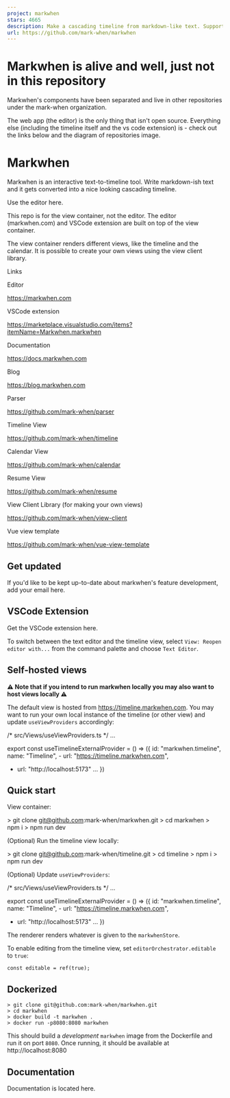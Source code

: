 ```yaml
---
project: markwhen
stars: 4665
description: Make a cascading timeline from markdown-like text. Supports simple American/European date styles, ISO8601, images, links, locations, and more.
url: https://github.com/mark-when/markwhen
---
```


Markwhen is alive and well, just not in this repository
=======================================================

Markwhen's components have been separated and live in other repositories under the mark-when organization.

The web app (the editor) is the only thing that isn't open source. Everything else (including the timeline itself and the vs code extension) is - check out the links below and the diagram of repositories image.

Markwhen
========

Markwhen is an interactive text-to-timeline tool. Write markdown-ish text and it gets converted into a nice looking cascading timeline.

Use the editor here.

This repo is for the view container, not the editor. The editor (markwhen.com) and VSCode extension are built on top of the view container.

The view container renders different views, like the timeline and the calendar. It is possible to create your own views using the view client library.

Links

Editor

https://markwhen.com

VSCode extension

https://marketplace.visualstudio.com/items?itemName=Markwhen.markwhen

Documentation

https://docs.markwhen.com

Blog

https://blog.markwhen.com

Parser

https://github.com/mark-when/parser

Timeline View

https://github.com/mark-when/timeline

Calendar View

https://github.com/mark-when/calendar

Resume View

https://github.com/mark-when/resume

View Client Library (for making your own views)

https://github.com/mark-when/view-client

Vue view template

https://github.com/mark-when/vue-view-template

  

Get updated
-----------

If you'd like to be kept up-to-date about markwhen's feature development, add your email here.

  

VSCode Extension
----------------

Get the VSCode extension here.

To switch between the text editor and the timeline view, select `View: Reopen editor with...` from the command palette and choose `Text Editor`.

  

Self-hosted views
-----------------

**⚠️ Note that if you intend to run markwhen locally you may also want to host views locally ⚠️**

The default view is hosted from https://timeline.markwhen.com. You may want to run your own local instance of the timeline (or other view) and update `useViewProviders` accordingly:

/\* src/Views/useViewProviders.ts \*/
...

export const useTimelineExternalProvider = () => ({
  id: "markwhen.timeline",
  name: "Timeline",
\- url: "https://timeline.markwhen.com",
+ url: "http://localhost:5173"
...
})

Quick start
-----------

View container:

\> git clone git@github.com:mark-when/markwhen.git
\> cd markwhen
\> npm i
\> npm run dev

(Optional) Run the timeline view locally:

\> git clone git@github.com:mark-when/timeline.git
\> cd timeline
\> npm i
\> npm run dev

(Optional) Update `useViewProviders`:

/\* src/Views/useViewProviders.ts \*/
...

export const useTimelineExternalProvider = () => ({
  id: "markwhen.timeline",
  name: "Timeline",
\- url: "https://timeline.markwhen.com",
+ url: "http://localhost:5173"
...
})

The renderer renders whatever is given to the `markwhenStore`.

To enable editing from the timeline view, set `editorOrchestrator.editable` to `true`:

```
const editable = ref(true);
```

Dockerized
----------

```
> git clone git@github.com:mark-when/markwhen.git
> cd markwhen
> docker build -t markwhen .
> docker run -p8080:8080 markwhen
```

This should build a _development_ `markwhen` image from the Dockerfile and run it on port `8080`. Once running, it should be available at http://localhost:8080

Documentation
-------------

Documentation is located here.
